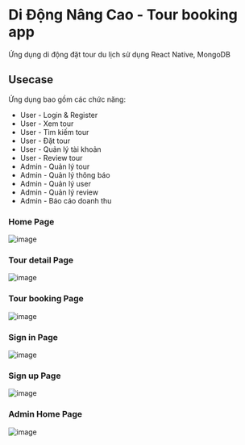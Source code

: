# Di Động Nâng Cao - Tour booking app
Ứng dụng di động đặt tour du lịch sử dụng React Native, MongoDB
## Usecase
Ứng dụng bao gồm các chức năng:
- User - Login & Register
- User - Xem tour
- User - Tìm kiếm tour
- User - Đặt tour
- User - Quản lý tài khoản
- User - Review tour
- Admin - Quản lý tour
- Admin - Quản lý thông báo
- Admin - Quản lý user
- Admin - Quản lý review
- Admin - Báo cáo doanh thu

### Home Page
![image](https://github.com/user-attachments/assets/d2fda8f1-4d7f-4a02-af60-cbe8c28cccf3)
### Tour detail Page
![image](https://github.com/user-attachments/assets/86bf40d6-5736-4aa8-ae38-d7c537fd5e22)
### Tour booking Page
![image](https://github.com/user-attachments/assets/f4037def-11c9-40f4-906e-4e4f6d8defca)
### Sign in Page
![image](https://github.com/user-attachments/assets/4831db7e-6afe-46d8-8fcc-6f31992045ac)
### Sign up Page
![image](https://github.com/user-attachments/assets/1a5893f4-72d0-4e2d-a1fc-e4c517a234e0)
### Admin Home Page
![image](https://github.com/user-attachments/assets/71a5157d-e964-41e8-b63f-c9b410f30e48)
